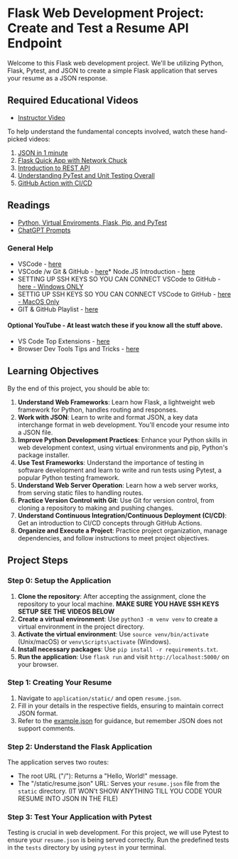 # Flask Web Development Project: Create and Test a Resume API Endpoint

Welcome to this Flask web development project. We'll be utilizing Python, Flask, Pytest, and JSON to create a simple Flask application that serves your resume as a JSON response.
## Required Educational Videos

* [Instructor Video](https://youtu.be/wb_Oa6VEOnI)

To help understand the fundamental concepts involved, watch these hand-picked videos:

1. [JSON in 1 minute](https://www.youtube.com/watch?v=7mj-p1Os6QA)
2. [Flask Quick App with Network Chuck](https://www.youtube.com/watch?v=5aYpkLfkgRE)
3. [Introduction to REST API](https://www.youtube.com/watch?v=lsMQRaeKNDk)
4. [Understanding PyTest and Unit Testing Overall](https://www.youtube.com/watch?v=UMgxJvozR5A)
5. [GitHub Action with CI/CD](https://www.youtube.com/watch?v=mFFXuXjVgkU)

## Readings
- [Python, Virtual Enviroments, Flask, Pip, and PyTest](python.md)
- [ChatGPT Prompts](chatgpt.md)

### General Help
* VSCode - [here](https://youtu.be/B-s71n0dHUk)
* VSCode /w Git & GitHub - [here](https://www.youtube.com/watch?v=i_23KUAEtUM)* Node.JS Introduction - [here](https://www.youtube.com/watch?v=JZXQ455OT3A)
* SETTING UP SSH KEYS SO YOU CAN CONNECT VSCode to GitHub - [here - Windows ONLY](https://www.youtube.com/watch?v=a-zX_qc2S-M)
* SETTIG UP SSH KEYS SO YOU CAN CONNECT VSCode to GitHub - [here - MacOS Only](https://www.youtube.com/watch?v=cGcpVQlhbuI)
* GIT &  GitHub Playlist - [here](https://www.youtube.com/watch?v=6KoBsJfYBPM&list=PL0Zuz27SZ-6PkWWk_mA2vkimUTJf81mNz)
#### Optional YouTube - At least watch these if you know all the stuff above.
* VS Code Top Extensions - [here](https://youtu.be/xQcpQfEumQw)
* Browser Dev Tools Tips and Tricks - [here](https://www.youtube.com/watch?v=TcTSqhpm80Y)



## Learning Objectives

By the end of this project, you should be able to:

1. **Understand Web Frameworks**: Learn how Flask, a lightweight web framework for Python, handles routing and responses.
2. **Work with JSON**: Learn to write and format JSON, a key data interchange format in web development. You'll encode your resume into a JSON file.
3. **Improve Python Development Practices**: Enhance your Python skills in web development context, using virtual environments and pip, Python's package installer.
4. **Use Test Frameworks**: Understand the importance of testing in software development and learn to write and run tests using Pytest, a popular Python testing framework.
5. **Understand Web Server Operation**: Learn how a web server works, from serving static files to handling routes.
6. **Practice Version Control with Git**: Use Git for version control, from cloning a repository to making and pushing changes.
7. **Understand Continuous Integration/Continuous Deployment (CI/CD)**: Get an introduction to CI/CD concepts through GitHub Actions.
8. **Organize and Execute a Project**: Practice project organization, manage dependencies, and follow instructions to meet project objectives.


## Project Steps

### Step 0: Setup the Application

1. **Clone the repository**: After accepting the assignment, clone the repository to your local machine.  **MAKE SURE YOU HAVE SSH KEYS SETUP SEE THE VIDEOS BELOW**
2. **Create a virtual environment**: Use `python3 -m venv venv` to create a virtual environment in the project directory.
3. **Activate the virtual environment**: Use `source venv/bin/activate` (Unix/macOS) or `venv\Scripts\activate` (Windows).
4. **Install necessary packages**: Use `pip install -r requirements.txt`.
5. **Run the application**: Use `flask run` and visit `http://localhost:5000/` on your browser.

### Step 1: Creating Your Resume

1. Navigate to `application/static/` and open `resume.json`.
2. Fill in your details in the respective fields, ensuring to maintain correct JSON format.
3. Refer to the [example.json](example.json) for guidance, but remember JSON does not support comments.

### Step 2: Understand the Flask Application

The application serves two routes:

- The root URL ("/"): Returns a "Hello, World!" message.
- The "/static/resume.json" URL: Serves your `resume.json` file from the `static` directory.  (IT WON't SHOW ANYTHING TILL YOU CODE YOUR RESUME INTO JSON IN THE FILE)

### Step 3: Test Your Application with Pytest

Testing is crucial in web development. For this project, we will use Pytest to ensure your `resume.json` is being served correctly. Run the predefined tests in the `tests` directory by using `pytest` in your terminal.
